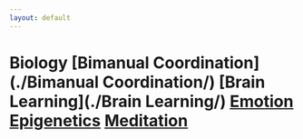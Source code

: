 ```yaml
---
layout: default
---
```

# Biology  [Bimanual Coordination](./Bimanual Coordination/)   [Brain Learning](./Brain Learning/)   [Emotion](./Emotion/)   [Epigenetics](./Epigenetics/)   [Meditation](./Meditation/)  

